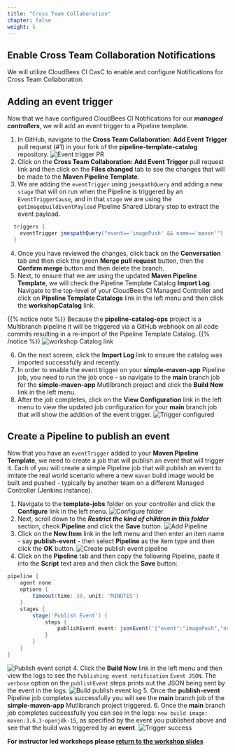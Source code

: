 ```yaml
---
title: "Cross Team Collaboration"
chapter: false
weight: 5
---
```


## Enable Cross Team Collaboration Notifications

We will utilize CloudBees CI CasC to enable and configure Notifications for Cross Team Collaboration.

## Adding an event trigger

Now that we have configured CloudBees CI Notifications for our ***managed controllers***, we will add an event trigger to a Pipeline template.

1. In GitHub, navigate to the **Cross Team Collaboration: Add Event Trigger** pull request (#1) in your fork of the **pipeline-template-catalog** repository. ![Event trigger PR](event-trigger-pr.png?width=50pc)
2. Click on the  **Cross Team Collaboration: Add Event Trigger** pull request link and then click on the **Files changed** tab to see the changes that will be made to the **Maven Pipeline Template**.
3. We are adding the `eventTrigger` using `jmespathQuery` and adding a new `stage` that will on run when the Pipeline is triggered by an `EventTriggerCause`, and in that `stage` we are using the `getImageBuildEventPayload` Pipeline Shared Library step to extract the event payload.
```groovy
  triggers {
    eventTrigger jmespathQuery("event=='imagePush' && name=='maven'")
  }
```
4. Once you have reviewed the changes, click back on the **Conversation** tab and then click the green **Merge pull request** button, then the **Confirm merge** button and then delete the branch.
5. Next, to ensure that we are using the updated **Maven Pipeline Template**, we will check the Pipeline Template Catalog **Import Log**. Navigate to the top-level of your CloudBees CI Managed Controller and click on **Pipeline Template Catalogs** link in the left menu and then click the **workshopCatalog** link. 

{{% notice note %}}
Because the **pipeline-catalog-ops** project is a Multibranch pipeline it will be triggered via a GitHub webhook on all code commits resulting in a re-import of the Pipeline Template Catalog.
{{% /notice %}}
![workshop Catalog link](workshop-catalog-link.png?width=50pc) 

6. On the next screen, click the **Import Log** link to ensure the catalog was imported successfully and recently. 
7. In order to enable the event trigger on your **simple-maven-app** Pipeline job, you need to run the job once - so navigate to the **main** branch job for the **simple-maven-app** Mutlibranch project and click the **Build Now** link in the left menu.
8. After the job completes, click on the **View Configuration** link in the left menu to view the updated job configuration for your **main** branch job that will show the addition of the event trigger. ![Trigger configured](trigger-configured.png?width=50pc)

## Create a Pipeline to publish an event

Now that you have an `eventTrigger` added to your **Maven Pipeline Template**, we need to create a job that will publish an event that will trigger it. Each of you will create a simple Pipeline job that will publish an event to imitate the real world scenario where a new `maven` build image would be built and pushed - typically by another team on a different Managed Controller (Jenkins instance).

1. Navigate to the **template-jobs** folder on your controller and click the **Configure** link in the left menu. ![Configure folder](configure-folder.png?width=50pc)
2. Next, scroll down to the ***Restrict the kind of children in this folder*** section, check **Pipeline** and click the **Save** button. ![Add Pipeline](add-pipeline.png?width=50pc)
2. Click on the **New Item** link in the left menu and then enter an item name - say **publish-event** - then select **Pipeline** as the item type and then click the **OK** button. ![Create publish event pipeline](create-publish-event-pipeline.png?width=50pc)
3. Click on the **Pipeline** tab and then copy the following Pipeline, paste it into the **Script** text area and then click the **Save** button:
```groovy
pipeline {
    agent none
    options {
        timeout(time: 30, unit: 'MINUTES')
    }
    stages {
        stage('Publish Event') {
            steps {
                publishEvent event: jsonEvent('{"event":"imagePush","name":"maven","tag":"3.6.3-openjdk-15"}'), verbose: true
            }
        }
    }
}
```
![Publish event script](publish-event-script.png?width=50pc)
4. Click the **Build Now** link in the left menu and then view the logs to see the `Publishing event notification` `Event JSON`.  The `verbose` option on the `publishEvent` steps prints out the JSON being sent by the event in the logs. ![Build publish event log](publish-event-log.png?width=50pc)
5. Once the **publish-event** Pipeline job completes successfully you will see the **main** branch job of the **simple-maven-app** Mutlibranch project triggered.
6. Once the **main** branch job completes successfully you can see in the logs: `new build image: maven:3.6.3-openjdk-15`, as specified by the event you published above and see that the build was triggered by an **event**. ![Trigger success](triggered-by-event.png?width=50pc)

**For instructor led workshops please <a href="https://cloudbees-days.github.io/cloudbees-field-workshops/cloudbees-ci/#collab-lab-overview">return to the workshop slides</a>**
